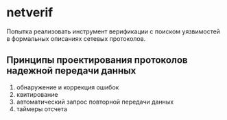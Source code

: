 # netverif

Попытка реализовать инструмент верификации с поиском уязвимостей в формальных описаниях сетевых протоколов.

## Принципы проектирования протоколов надежной передачи данных

1. обнаружение и коррекция ошибок
2. квитирование
3. автоматический запрос повторной передачи данных
4. таймеры отсчета
